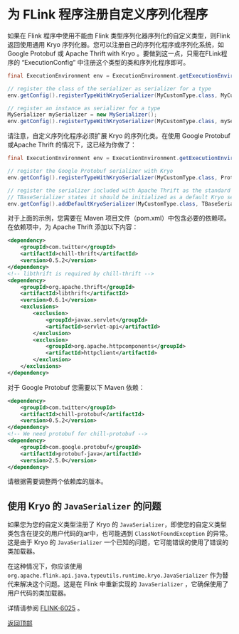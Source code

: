 <span id="top"></span>
# 为 FLink 程序注册自定义序列化程序

如果在 Flink 程序中使用不能由 Flink 类型序列化器序列化的自定义类型，则Flink返回使用通用 Kryo 序列化器。您可以注册自己的序列化程序或序列化系统，如 Google Protobuf 或 Apache Thrift with Kryo 。要做到这一点，只需在FLink程序的 “ExecutionConfig” 中注册这个类型的类和序列化程序即可。

```java
final ExecutionEnvironment env = ExecutionEnvironment.getExecutionEnvironment();

// register the class of the serializer as serializer for a type
env.getConfig().registerTypeWithKryoSerializer(MyCustomType.class, MyCustomSerializer.class);

// register an instance as serializer for a type
MySerializer mySerializer = new MySerializer();
env.getConfig().registerTypeWithKryoSerializer(MyCustomType.class, mySerializer);
```

请注意，自定义序列化程序必须扩展 Kryo 的序列化类。在使用 Google Protobuf 或Apache Thrift 的情况下，这已经为你做了：

```java
final ExecutionEnvironment env = ExecutionEnvironment.getExecutionEnvironment();

// register the Google Protobuf serializer with Kryo
env.getConfig().registerTypeWithKryoSerializer(MyCustomType.class, ProtobufSerializer.class);

// register the serializer included with Apache Thrift as the standard serializer
// TBaseSerializer states it should be initialized as a default Kryo serializer
env.getConfig().addDefaultKryoSerializer(MyCustomType.class, TBaseSerializer.class);
```

对于上面的示例，您需要在 Maven 项目文件（pom.xml）中包含必要的依赖项。在依赖项中，为 Apache Thrift 添加以下内容： 

```xml
<dependency>
	<groupId>com.twitter</groupId>
	<artifactId>chill-thrift</artifactId>
	<version>0.5.2</version>
</dependency>
<!-- libthrift is required by chill-thrift -->
<dependency>
	<groupId>org.apache.thrift</groupId>
	<artifactId>libthrift</artifactId>
	<version>0.6.1</version>
	<exclusions>
		<exclusion>
			<groupId>javax.servlet</groupId>
			<artifactId>servlet-api</artifactId>
		</exclusion>
		<exclusion>
			<groupId>org.apache.httpcomponents</groupId>
			<artifactId>httpclient</artifactId>
		</exclusion>
	</exclusions>
</dependency>
```

对于 Google Protobuf 您需要以下 Maven 依赖：

```xml
<dependency>
	<groupId>com.twitter</groupId>
	<artifactId>chill-protobuf</artifactId>
	<version>0.5.2</version>
</dependency>
<!-- We need protobuf for chill-protobuf -->
<dependency>
	<groupId>com.google.protobuf</groupId>
	<artifactId>protobuf-java</artifactId>
	<version>2.5.0</version>
</dependency>
```

请根据需要调整两个依赖库的版本。

## 使用 Kryo 的 `JavaSerializer` 的问题

如果您为您的自定义类型注册了 Kryo 的 `JavaSerializer`，即使您的自定义类型类包含在提交的用户代码的jar中，也可能遇到 `ClassNotFoundException` 的异常。这是由于 Kryo 的 `JavaSerializer` 一个已知的问题，它可能错误的使用了错误的类加载器。

在这种情况下，你应该使用 `org.apache.flink.api.java.typeutils.runtime.kryo.JavaSerializer` 作为替代来解决这个问题。这是在 Flink 中重新实现的 `JavaSerializer` ，它确保使用了用户代码的类加载器。

详情请参阅 [FLINK-6025](https://issues.apache.org/jira/browse/FLINK-6025) 。

[返回顶部](#top)